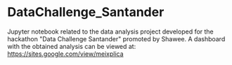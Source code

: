 # DataChallenge_Santander
Jupyter notebook related to the data analysis project developed for the hackathon "Data Challenge Santander" promoted by Shawee. A dashboard with the obtained analysis can be viewed at: https://sites.google.com/view/meixplica
